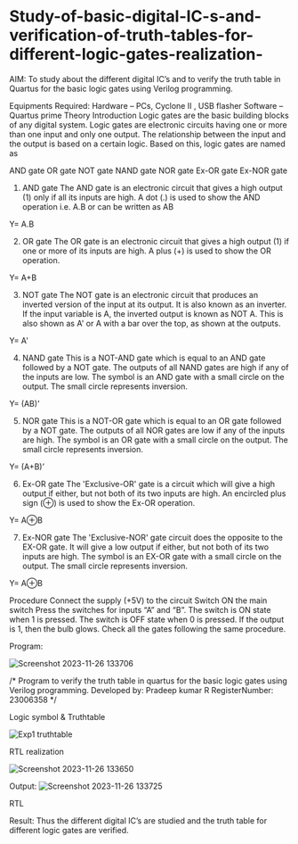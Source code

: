 # Study-of-basic-digital-IC-s-and-verification-of-truth-tables-for-different-logic-gates-realization-
 AIM:
To study about the different digital IC’s and to verify the truth table in Quartus for the basic logic gates using Verilog programming.

Equipments Required:
Hardware – PCs, Cyclone II , USB flasher
Software – Quartus prime
Theory
Introduction
Logic gates are the basic building blocks of any digital system. Logic gates are electronic circuits having one or more than one input and only one output. The relationship between the input and the output is based on a certain logic. Based on this, logic gates are named as

AND gate
OR gate
NOT gate
NAND gate
NOR gate
Ex-OR gate
Ex-NOR gate
1) AND gate
The AND gate is an electronic circuit that gives a high output (1) only if all its inputs are high. A dot (.) is used to show the AND operation i.e. A.B or can be written as AB

Y= A.B

2) OR gate
The OR gate is an electronic circuit that gives a high output (1) if one or more of its inputs are high. A plus (+) is used to show the OR operation.

Y= A+B

3) NOT gate
The NOT gate is an electronic circuit that produces an inverted version of the input at its output. It is also known as an inverter. If the input variable is A, the inverted output is known as NOT A. This is also shown as A' or A with a bar over the top, as shown at the outputs.

Y= A'

4) NAND gate
This is a NOT-AND gate which is equal to an AND gate followed by a NOT gate. The outputs of all NAND gates are high if any of the inputs are low. The symbol is an AND gate with a small circle on the output. The small circle represents inversion.

Y= (AB)’

5) NOR gate
This is a NOT-OR gate which is equal to an OR gate followed by a NOT gate. The outputs of all NOR gates are low if any of the inputs are high. The symbol is an OR gate with a small circle on the output. The small circle represents inversion.

Y= (A+B)’

6) Ex-OR gate
The 'Exclusive-OR' gate is a circuit which will give a high output if either, but not both of its two inputs are high. An encircled plus sign (⊕) is used to show the Ex-OR operation.

Y= A⊕B

7) Ex-NOR gate
The 'Exclusive-NOR' gate circuit does the opposite to the EX-OR gate. It will give a low output if either, but not both of its two inputs are high. The symbol is an EX-OR gate with a small circle on the output. The small circle represents inversion.

Y= A⊕B

Procedure
Connect the supply (+5V) to the circuit
Switch ON the main switch
Press the switches for inputs “A” and “B”. The switch is ON state when 1 is pressed. The switch is OFF state when 0 is pressed.
If the output is 1, then the bulb glows.
Check all the gates following the same procedure.

Program:


![Screenshot 2023-11-26 133706](https://github.com/Pradeepkumar-2005/Study-of-basic-digital-IC-s-and-verification-of-truth-tables-for-different-logic-gates-realization-/assets/147474038/e3f1730c-93d8-4e0f-9884-b4fb894dbd5a)



/*
Program to verify the truth table in quartus for the basic logic gates using Verilog programming.
Developed by: Pradeep kumar R 
RegisterNumber: 23006358 
*/

Logic symbol & Truthtable


![Exp1 truthtable](https://github.com/Pradeepkumar-2005/Study-of-basic-digital-IC-s-and-verification-of-truth-tables-for-different-logic-gates-realization-/assets/147474038/b55ca030-f6e7-425e-9c9c-ab3d1c4e8ade)



RTL realization

![Screenshot 2023-11-26 133650](https://github.com/Pradeepkumar-2005/Study-of-basic-digital-IC-s-and-verification-of-truth-tables-for-different-logic-gates-realization-/assets/147474038/e9a865ba-b067-4016-b586-0fdf57b0a3ce)



Output:
![Screenshot 2023-11-26 133725](https://github.com/Pradeepkumar-2005/Study-of-basic-digital-IC-s-and-verification-of-truth-tables-for-different-logic-gates-realization-/assets/147474038/ae3d4a6d-ad18-4110-88f9-0526c1aafa8c)



RTL

Result:
Thus the different digital IC’s are studied and the truth table for different logic gates are verified.
